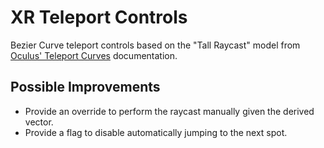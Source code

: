 # XR Teleport Controls

Bezier Curve teleport controls based on the "Tall Raycast" model from [Oculus' Teleport Curves](https://developer.oculus.com/blog/teleport-curves-with-the-gear-vr-controller/) documentation.

## Possible Improvements

- Provide an override to perform the raycast manually given the derived vector.
- Provide a flag to disable automatically jumping to the next spot.
